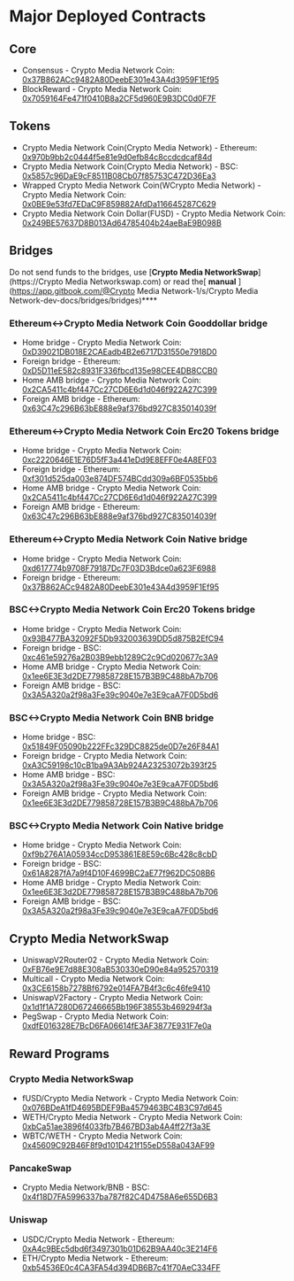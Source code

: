 # Major Deployed Contracts

## Core

* Consensus - Crypto Media Network Coin: [0x37B862ACc9482A80DeebE301e43A4d3959F1Ef95](https://cmnscan.com/address/0x37B862ACc9482A80DeebE301e43A4d3959F1Ef95) 
* BlockReward - Crypto Media Network Coin: [0x7059164Fe471f0410B8a2CF5d960E9B3DC0d0F7F](https://cmnscan.com/address/0x7059164Fe471f0410B8a2CF5d960E9B3DC0d0F7F)

## Tokens

* Crypto Media Network Coin\(Crypto Media Network\) - Ethereum: [0x970b9bb2c0444f5e81e9d0efb84c8ccdcdcaf84d](https://etherscan.io/token/0x970b9bb2c0444f5e81e9d0efb84c8ccdcdcaf84d)
* Crypto Media Network Coin\(Crypto Media Network\) - BSC: [0x5857c96DaE9cF8511B08Cb07f85753C472D36Ea3](https://bscscan.com/token/0x5857c96dae9cf8511b08cb07f85753c472d36ea3)
* Wrapped Crypto Media Network Coin\(WCrypto Media Network\) - Crypto Media Network Coin: [0x0BE9e53fd7EDaC9F859882AfdDa116645287C629](https://cmnscan.com/address/0x0BE9e53fd7EDaC9F859882AfdDa116645287C629)
* Crypto Media Network Coin Dollar\(FUSD\) - Crypto Media Network Coin: [0x249BE57637D8B013Ad64785404b24aeBaE9B098B](https://cmnscan.com/address/0x249BE57637D8B013Ad64785404b24aeBaE9B098B)

## Bridges

Do not send funds to the bridges, use [**Crypto Media NetworkSwap**](https://Crypto Media Networkswap.com) or read the[ **manual** ](https://app.gitbook.com/@Crypto Media Network-1/s/Crypto Media Network-dev-docs/bridges/bridges)\*\*\*\*

### Ethereum&lt;-&gt;Crypto Media Network Coin Gooddollar bridge

* Home bridge - Crypto Media Network Coin: [0xD39021DB018E2CAEadb4B2e6717D31550e7918D0](https://cmnscan.com/address/0xD39021DB018E2CAEadb4B2e6717D31550e7918D0/transactions)
* Foreign bridge - Ethereum: [0xD5D11eE582c8931F336fbcd135e98CEE4DB8CCB0](https://etherscan.io/address/0xD5D11eE582c8931F336fbcd135e98CEE4DB8CCB0)
* Home AMB bridge - Crypto Media Network Coin: [0x2CA5411c4bf447Cc27CD6E6d1d046f922A27C399](https://cmnscan.com/address/0x2CA5411c4bf447Cc27CD6E6d1d046f922A27C399/transactions)
* Foreign AMB bridge - Ethereum: [0x63C47c296B63bE888e9af376bd927C835014039f](https://etherscan.io/address/0x63C47c296B63bE888e9af376bd927C835014039f)

### Ethereum&lt;-&gt;Crypto Media Network Coin Erc20 Tokens bridge

* Home bridge - Crypto Media Network Coin: [0xc2220646E1E76D5fF3a441eDd9E8EFF0e4A8EF03](https://cmnscan.com/address/0xc2220646E1E76D5fF3a441eDd9E8EFF0e4A8EF03)
* Foreign bridge - Ethereum: [0xf301d525da003e874DF574BCdd309a6BF0535bb6](https://etherscan.io/address/0xf301d525da003e874DF574BCdd309a6BF0535bb6)
* Home AMB bridge - Crypto Media Network Coin: [0x2CA5411c4bf447Cc27CD6E6d1d046f922A27C399](https://cmnscan.com/address/0x2CA5411c4bf447Cc27CD6E6d1d046f922A27C399/transactions)
* Foreign AMB bridge - Ethereum: [0x63C47c296B63bE888e9af376bd927C835014039f](https://etherscan.io/address/0x63C47c296B63bE888e9af376bd927C835014039f)

### Ethereum&lt;-&gt;Crypto Media Network Coin Native bridge

* Home bridge - Crypto Media Network Coin: [0xd617774b9708F79187Dc7F03D3Bdce0a623F6988](https://cmnscan.com/address/0xd617774b9708F79187Dc7F03D3Bdce0a623F6988/transactions)
* Foreign bridge - Ethereum: [0x37B862ACc9482A80DeebE301e43A4d3959F1Ef95](https://etherscan.io/address/0x37B862ACc9482A80DeebE301e43A4d3959F1Ef95)

### BSC&lt;-&gt;Crypto Media Network Coin Erc20 Tokens bridge

* Home bridge - Crypto Media Network Coin: [0x93B477BA32092F5Db932003639DD5d875B2EfC94](https://cmnscan.com/address/0x93B477BA32092F5Db932003639DD5d875B2EfC94/transactions)
* Foreign bridge - BSC: [0xc461e59276a2B03B9ebb1289C2c9Cd020677c3A9](https://bscscan.com/address/0xc461e59276a2B03B9ebb1289C2c9Cd020677c3A9)
* Home AMB bridge - Crypto Media Network Coin: [0x1ee6E3E3d2DE779858728E157B3B9C488bA7b706](https://cmnscan.com/address/0x1ee6E3E3d2DE779858728E157B3B9C488bA7b706/transactions)
* Foreign AMB bridge - BSC: [0x3A5A320a2f98a3Fe39c9040e7e3E9caA7F0D5bd6](https://bscscan.com/address/0x3A5A320a2f98a3Fe39c9040e7e3E9caA7F0D5bd6)

### BSC&lt;-&gt;Crypto Media Network Coin BNB bridge

* Home bridge - BSC: [0x51849F05090b222FFc329DC8825de0D7e26F84A1](https://bscscan.com/address/0x51849F05090b222FFc329DC8825de0D7e26F84A1)
* Foreign bridge - Crypto Media Network Coin: [0xA3C59198c10cB1ba9A3Ab924A23253072b393f25](https://cmnscan.com/address/0xA3C59198c10cB1ba9A3Ab924A23253072b393f25)
* Home AMB bridge - BSC: [0x3A5A320a2f98a3Fe39c9040e7e3E9caA7F0D5bd6](https://bscscan.com/address/0x3A5A320a2f98a3Fe39c9040e7e3E9caA7F0D5bd6)
* Foreign AMB bridge - Crypto Media Network Coin: [0x1ee6E3E3d2DE779858728E157B3B9C488bA7b706](https://cmnscan.com/address/0x1ee6E3E3d2DE779858728E157B3B9C488bA7b706)

### BSC&lt;-&gt;Crypto Media Network Coin Native bridge

* Home bridge - Crypto Media Network Coin: [0xf9b276A1A05934ccD953861E8E59c6Bc428c8cbD](https://cmnscan.com/address/0xf9b276A1A05934ccD953861E8E59c6Bc428c8cbD/transactions)
* Foreign bridge - BSC: [0x61A8287fA7a9f4D10F4699BC2aE77f962DC508B6](https://bscscan.com/address/0x61A8287fA7a9f4D10F4699BC2aE77f962DC508B6)
* Home AMB bridge - Crypto Media Network Coin: [0x1ee6E3E3d2DE779858728E157B3B9C488bA7b706](https://cmnscan.com/address/0x1ee6E3E3d2DE779858728E157B3B9C488bA7b706)
* Foreign AMB bridge - BSC: [0x3A5A320a2f98a3Fe39c9040e7e3E9caA7F0D5bd6](https://bscscan.com/address/0x3A5A320a2f98a3Fe39c9040e7e3E9caA7F0D5bd6)

## Crypto Media NetworkSwap

* UniswapV2Router02 - Crypto Media Network Coin: [0xFB76e9E7d88E308aB530330eD90e84a952570319](https://cmnscan.com/address/0xFB76e9E7d88E308aB530330eD90e84a952570319)
* Multicall - Crypto Media Network Coin: [0x3CE6158b7278Bf6792e014FA7B4f3c6c46fe9410](https://cmnscan.com/address/0x3CE6158b7278Bf6792e014FA7B4f3c6c46fe9410)
* UniswapV2Factory - Crypto Media Network Coin: [0x1d1f1A7280D67246665Bb196F38553b469294f3a](https://cmnscan.com/address/0x1d1f1A7280D67246665Bb196F38553b469294f3a)
* PegSwap - Crypto Media Network Coin: [0xdfE016328E7BcD6FA06614fE3AF3877E931F7e0a](https://cmnscan.com/address/0xdfE016328E7BcD6FA06614fE3AF3877E931F7e0a)

## Reward Programs

### Crypto Media NetworkSwap

* fUSD/Crypto Media Network - Crypto Media Network Coin: [0x076BDeA1fD4695BDEF9Ba4579463BC4B3C97d645](https://cmnscan.com/address/0x076BDeA1fD4695BDEF9Ba4579463BC4B3C97d645)
* WETH/Crypto Media Network - Crypto Media Network Coin: [0xbCa51ae3896f4033fb7B467BD3ab4A4ff27f3a3E](https://cmnscan.com/address/0xbCa51ae3896f4033fb7B467BD3ab4A4ff27f3a3E)
* WBTC/WETH - Crypto Media Network Coin: [0x45609C92B46F8f9d101D421f155eD558a043AF99](https://cmnscan.com/address/0x45609C92B46F8f9d101D421f155eD558a043AF99)

### PancakeSwap

* Crypto Media Network/BNB - BSC: [0x4f18D7FA5996337ba787f82C4D4758A6e655D6B3](https://bscscan.com/address/0x4f18D7FA5996337ba787f82C4D4758A6e655D6B3)

### Uniswap

* USDC/Crypto Media Network - Ethereum: [0xA4c9BEc5dbd6f3497301b01D62B9AA40c3E214F6](https://etherscan.io/address/0xA4c9BEc5dbd6f3497301b01D62B9AA40c3E214F6)
* ETH/Crypto Media Network - Ethereum: [0xb54536E0c4CA3FA54d394DB6B7c41f70AeC334FF](https://etherscan.io/address/0xb54536E0c4CA3FA54d394DB6B7c41f70AeC334FF)





